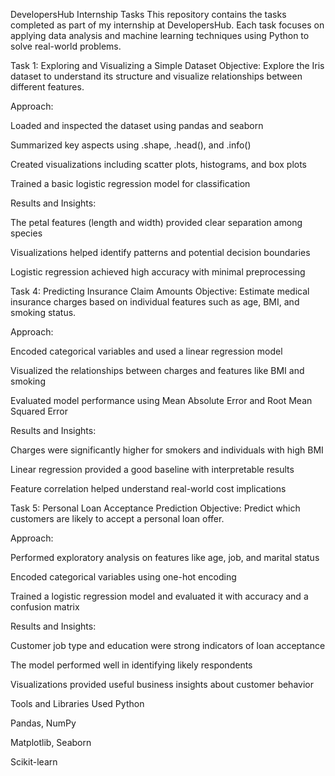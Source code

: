 DevelopersHub Internship Tasks
This repository contains the tasks completed as part of my internship at DevelopersHub. Each task focuses on applying data analysis and machine learning techniques using Python to solve real-world problems.

Task 1: Exploring and Visualizing a Simple Dataset
Objective:
Explore the Iris dataset to understand its structure and visualize relationships between different features.

Approach:

Loaded and inspected the dataset using pandas and seaborn

Summarized key aspects using .shape, .head(), and .info()

Created visualizations including scatter plots, histograms, and box plots

Trained a basic logistic regression model for classification

Results and Insights:

The petal features (length and width) provided clear separation among species

Visualizations helped identify patterns and potential decision boundaries

Logistic regression achieved high accuracy with minimal preprocessing

Task 4: Predicting Insurance Claim Amounts
Objective:
Estimate medical insurance charges based on individual features such as age, BMI, and smoking status.

Approach:

Encoded categorical variables and used a linear regression model

Visualized the relationships between charges and features like BMI and smoking

Evaluated model performance using Mean Absolute Error and Root Mean Squared Error

Results and Insights:

Charges were significantly higher for smokers and individuals with high BMI

Linear regression provided a good baseline with interpretable results

Feature correlation helped understand real-world cost implications

Task 5: Personal Loan Acceptance Prediction
Objective:
Predict which customers are likely to accept a personal loan offer.

Approach:

Performed exploratory analysis on features like age, job, and marital status

Encoded categorical variables using one-hot encoding

Trained a logistic regression model and evaluated it with accuracy and a confusion matrix

Results and Insights:

Customer job type and education were strong indicators of loan acceptance

The model performed well in identifying likely respondents

Visualizations provided useful business insights about customer behavior

Tools and Libraries Used
Python

Pandas, NumPy

Matplotlib, Seaborn

Scikit-learn
